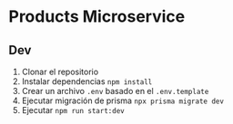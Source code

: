 # Products Microservice

## Dev

1. Clonar el repositorio
2. Instalar dependencias `npm install`
3. Crear un archivo `.env` basado en el `.env.template`
4. Ejecutar migración de prisma `npx prisma migrate dev`
5. Ejecutar `npm run start:dev`
